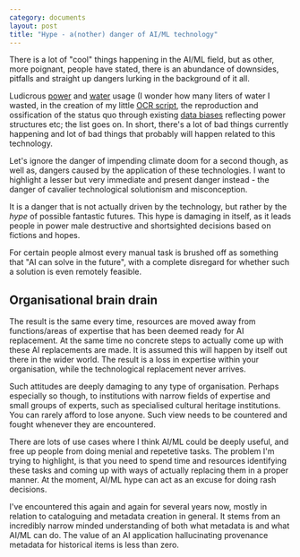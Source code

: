 ```yaml
---
category: documents
layout: post
title: "Hype - a(nother) danger of AI/ML technology"
---
```


There is a lot of "cool" things happening in the AI/ML field, but as other, more poignant, people have stated, there is an abundance of downsides, pitfalls and straight up dangers lurking in the background of it all. 

Ludicrous [power](https://www.bloomberg.com/news/articles/2023-03-09/how-much-energy-do-ai-and-chatgpt-use-no-one-knows-for-sure) and [water](https://arxiv.org/pdf/2304.03271.pdf) usage (I wonder how many liters of water I wasted, in the creation of my little [OCR script](https://torbjorn.no/text-extraction.html), the reproduction and ossification of the status quo through existing [data biases](https://www.nytimes.com/2021/03/15/technology/artificial-intelligence-google-bias.html) reflecting power structures etc; the list goes on. In short, there's a lot of bad things currently happening and lot of  bad things that probably will happen related to this technology.

Let's ignore the danger of impending climate doom for a second though, as well as, dangers caused by the application of these technologies. I want to highlight a lesser but very immediate and present danger instead - the danger of cavalier technological solutionism and misconception.

It is a danger that is not actually driven by the technology, but rather by the *hype* of possible fantastic futures. This hype is damaging in itself, as it leads people in power male destructive and shortsighted decisions based on fictions and hopes. 

For certain people almost every manual task is brushed off as something that "AI can solve in the future", with a complete disregard for whether such a solution is even remotely feasible. 


## Organisational brain drain
The result is the same every time, resources are moved away from functions/areas of expertise that has been deemed ready for AI replacement. At the same time no concrete steps to actually come up with these AI replacements are made. It is assumed this will happen by itself out there in the wider world. The result is a loss in expertise within your organisation, while the technological replacement never arrives.

Such attitudes are deeply damaging to any type of organisation. Perhaps especially so though, to institutions with narrow fields of expertise and small groups of experts, such as specialised cultural heritage institutions. You can rarely afford to lose anyone. Such view needs to be countered and fought whenever they are encountered.

There are lots of use cases where I think AI/ML could be deeply useful, and free up people from doing menial and repetetive tasks. The problem I'm trying to highlight, is that you need to spend time and resources identifying these tasks and coming up with ways of actually replacing them in a proper manner. At the moment, AI/ML hype can act as an excuse for doing rash decisions.

I've encountered this again and again for several years now, mostly in relation to cataloguing and metadata creation in general. It stems from an incredibly narrow minded understanding of both what metadata is and what AI/ML can do. The value of an AI application hallucinating provenance metadata for historical items is less than zero. 
